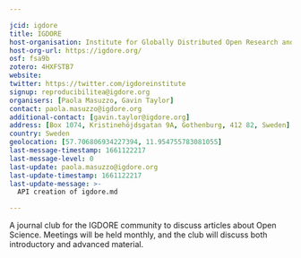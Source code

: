 ```yaml
---

jcid: igdore
title: IGDORE
host-organisation: Institute for Globally Distributed Open Research and Education
host-org-url: https://igdore.org/
osf: fsa9b
zotero: 4HXFSTB7
website: 
twitter: https://twitter.com/igdoreinstitute
signup: reproducibilitea@igdore.org
organisers: [Paola Masuzzo, Gavin Taylor]
contact: paola.masuzzo@igdore.org
additional-contact: [gavin.taylor@igdore.org]
address: [Box 1074, Kristinehöjdsgatan 9A, Gothenburg, 412 82, Sweden]
country: Sweden
geolocation: [57.706806934227394, 11.954755783081055]
last-message-timestamp: 1661122217
last-message-level: 0
last-update: paola.masuzzo@igdore.org
last-update-timestamp: 1661122217
last-update-message: >-
  API creation of igdore.md

---
```


A journal club for the IGDORE community to discuss articles about Open Science. Meetings will be held monthly, and the club will discuss both introductory and advanced material.
